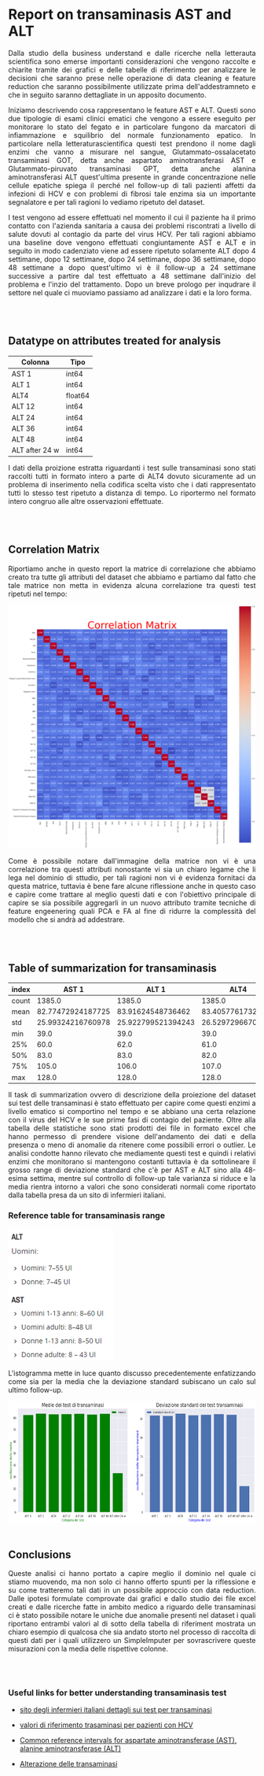 # Report on transaminasis AST and ALT 

<p align="justify">Dalla studio della business understand e dalle ricerche nella letterauta scientifica sono emerse importanti considerazioni che vengono raccolte e chiarite tramite dei grafici e delle tabelle di riferimento per analizzare le decisioni che saranno prese nelle operazione di data cleaning e feature reduction che saranno possibilmente utilizzate prima dell'addestramneto e che in seguito saranno dettagliate in un apposito documento. </p>
<p align="justify">Iniziamo descrivendo cosa rappresentano le feature AST e ALT. Questi sono due tipologie di esami clinici ematici che vengono a essere eseguito per monitorare lo stato del fegato e in particolare fungono da marcatori di infiammazione e squilibrio del normale funzionamento epatico. In particolare nella letteraturascientifica questi test prendono il nome dagli enzimi che vanno a misurare nel sangue, Glutammato-ossalacetato transaminasi GOT, detta anche aspartato aminotransferasi AST e
Glutammato-piruvato transaminasi GPT, detta anche alanina aminotransferasi ALT quest'ultima presente in grande concentrazione nelle cellule epatiche spiega il perché nel follow-up di tali pazienti affetti da infezioni di HCV e con problemi di fibrosi tale enzima sia un importante segnalatore e per tali ragioni lo vediamo ripetuto del dataset.</p>

<p align="justify">I test vengono ad essere effettuati nel momento il cui il paziente ha il primo contatto con l'azienda sanitaria a causa dei problemi riscontrati a livello di salute dovuti al contagio da parte del virus HCV. Per tali ragioni abbiamo una baseline dove vengono effettuati congiuntamente AST e ALT e in seguito in modo cadenziato viene ad essere ripetuto solamente ALT dopo 4 settimane, dopo 12 settimane, dopo 24 settimane, dopo 36 settimane, dopo 48 settimane a dopo quest'ultimo vi è il follow-up a 24 settimane successive a partire dal test effettuato a 48 settimane dall'inizio del problema e l'inzio del trattamento. Dopo un breve prologo per inqudrare il settore nel quale ci muoviamo passiamo ad analizzare i dati e la loro forma.</p>
<br></br>

## Datatype on attributes treated for analysis
|Colonna|Tipo|
|---|---|
|AST 1|int64|
|ALT 1|int64|
|ALT4|float64|
|ALT 12|int64|
|ALT 24|int64|
|ALT 36|int64|
|ALT 48|int64|
|ALT after 24 w|int64|
<p align="justify">I dati della proizione estratta riguardanti i test sulle transaminasi sono stati raccolti tutti in formato intero a parte di ALT4 dovuto sicuramente ad un problema di inserimento nella codifica scelta visto che i dati rappresentato tutti lo stesso test ripetuto a distanza di tempo. Lo riportermo nel formato intero congruo  alle altre osservazioni effettuate.</p>
<br></br>

## Correlation Matrix
<p align="justify">Riportiamo anche in questo report la matrice di correlazione che abbiamo creato tra tutte gli attributi del dataset che abbiamo e partiamo dal fatto che tale matrice non metta in evidenza alcuna correlazione tra questi test ripetuti nel tempo:</p>

![correlation matrix](../img/img_describing_data_set/Correlation_Matrix.png)

<p align="justify">Come è possibile notare dall'immagine della matrice non vi è una correlazione tra questi attributi nonostante vi sia un chiaro legame che li lega nel dominio di sttudio, per tali ragioni non vi è evidenza fornitaci da questa matrice, tuttavia è bene fare alcune riflessione anche in questo caso e capire come trattare al meglio questi dati e con l'obiettivo principale di capire se sia possibile aggregarli in un nuovo attributo tramite tecniche di feature engeenering quali PCA e FA al fine di ridurre la complessità del modello che si andrà ad addestrare.</p>
<br></br>

## Table of summarization for transaminasis

|index|AST 1|ALT 1|ALT4|ALT 12|ALT 24|ALT 36|ALT 48|ALT after 24 w|
|---|---|---|---|---|---|---|---|---|
|count|1385\.0|1385\.0|1385\.0|1385\.0|1385\.0|1385\.0|1385\.0|1385\.0|
|mean|82\.77472924187725|83\.91624548736462|83\.4057761732852|83\.51046931407942|83\.70902527075812|83\.11768953068592|83\.62960288808664|33\.43826714801444|
|std|25\.99324216760978|25\.922799521394243|26\.52972966705637|26\.06447788401468|26\.205994454785444|26\.399030797129967|26\.223954685295045|7\.073569415669246|
|min|39\.0|39\.0|39\.0|39\.0|39\.0|5\.0|5\.0|5\.0|
|25%|60\.0|62\.0|61\.0|60\.0|61\.0|61\.0|61\.0|28\.0|
|50%|83\.0|83\.0|82\.0|84\.0|83\.0|84\.0|83\.0|34\.0|
|75%|105\.0|106\.0|107\.0|106\.0|107\.0|106\.0|106\.0|40\.0|
|max|128\.0|128\.0|128\.0|128\.0|128\.0|128\.0|128\.0|45\.0|

<p align="justify">Il task di summarization ovvero di descrizione della proiezione del dataset sui test delle transaminasi è stato effettuato per capire come questi enzimi a livello ematico si comportino nel tempo e se abbiano una certa relazione con il virus del HCV e le sue prime fasi di contagio del paziente. Oltre alla tabella delle statistiche sono stati prodotti dei file in formato excel che hanno permesso di prendere visione dell'andamento dei dati e della presenza o meno di anomalie da ritenere come possibili errori o outlier. Le analisi condotte hanno rilevato che mediamente questi test e quindi i relativi enzimi che monitorano si mantengono costanti tuttavia è da sottolineare il grosso range di deviazione standard che c'è per AST e ALT sino alla 48-esima settima, mentre sul controllo di follow-up tale varianza si riduce e la media rientra intorno a valori che sono considerati normali come riportato dalla tabella presa da un sito di infermieri italiani.</p>

### Reference table for transaminasis range
![valori range transaminasi](../img/img_presantation/valori_riferimento_per_transaminasi.png)

<p align="justify">L'istogramma mette in luce quanto discusso precedentemente enfatizzando come sia per la media che la deviazione standard subiscano un calo sul ultimo follow-up.</p>

<img src="../img/img_describing_data_set/mediaVSstd2.png" alt="pf stat on male-fem" width="1000" height="250">
<br></br>

## Conclusions
<p align="justify">Queste analisi ci hanno portato a capire meglio il dominio nel quale ci stiamo muovendo, ma non solo ci hanno offerto spunti per la riflessione e su come tratteremo tali dati in un possibile approccio con data reduction. Dalle ipotesi formulate comprovate dai grafici e dallo studio dei file excel creati e dalle ricerche fatte in ambito medico a riguardo delle transaminasi ci è stato possibile notare le uniche due anomalie presenti nel dataset i quali riportano entrambi valori al di sotto della tabella di riferiment mostrata un chiaro esempio di qualcosa che sia andato storto nel processo di raccolta di questi dati per i quali utilizzero un SimpleImputer per sovrascrivere queste misurazioni con la media delle rispettive colonne.</p>
<br></br>

### Useful links for better understanding transaminasis test 

- [sito degli infermieri italiani dettagli sui test per transaminasi](https://www.nurse24.it/studenti/indagini-diagnostiche/transaminasi-alt-ast-gpt-got.html)

- [valori di riferimento trasaminasi per pazienti con HCV](https://pubmed.ncbi.nlm.nih.gov/12093239/)

- [Common reference intervals for aspartate aminotransferase (AST), alanine aminotransferase (ALT) ](https://pubmed.ncbi.nlm.nih.gov/21034260/)

- [Alterazione delle transaminasi](https://www.informazionisuifarmaci.it/le-alterazioni-delle-transaminasi-1a-parte)